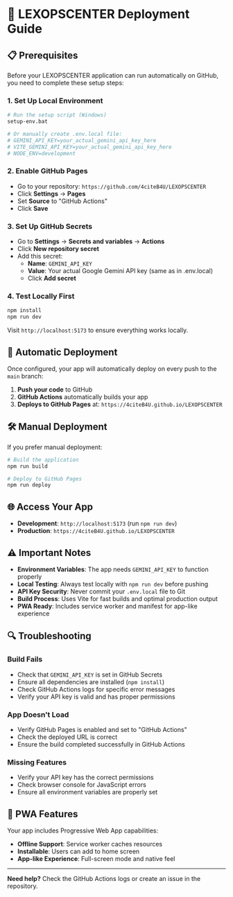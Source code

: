 # 🚀 LEXOPSCENTER Deployment Guide

## 📋 Prerequisites

Before your LEXOPSCENTER application can run automatically on GitHub, you need to complete these setup steps:

### 1. **Set Up Local Environment**
```bash
# Run the setup script (Windows)
setup-env.bat

# Or manually create .env.local file:
# GEMINI_API_KEY=your_actual_gemini_api_key_here
# VITE_GEMINI_API_KEY=your_actual_gemini_api_key_here
# NODE_ENV=development
```

### 2. **Enable GitHub Pages**
- Go to your repository: `https://github.com/4citeB4U/LEXOPSCENTER`
- Click **Settings** → **Pages**
- Set **Source** to "GitHub Actions"
- Click **Save**

### 3. **Set Up GitHub Secrets**
- Go to **Settings** → **Secrets and variables** → **Actions**
- Click **New repository secret**
- Add this secret:
  - **Name**: `GEMINI_API_KEY`
  - **Value**: Your actual Google Gemini API key (same as in .env.local)
  - Click **Add secret**

### 4. **Test Locally First**
```bash
npm install
npm run dev
```
Visit `http://localhost:5173` to ensure everything works locally.

## 🔄 Automatic Deployment

Once configured, your app will automatically deploy on every push to the `main` branch:

1. **Push your code** to GitHub
2. **GitHub Actions** automatically builds your app
3. **Deploys to GitHub Pages** at: `https://4citeB4U.github.io/LEXOPSCENTER`

## 🛠️ Manual Deployment

If you prefer manual deployment:

```bash
# Build the application
npm run build

# Deploy to GitHub Pages
npm run deploy
```

## 🌐 Access Your App

- **Development**: `http://localhost:5173` (run `npm run dev`)
- **Production**: `https://4citeB4U.github.io/LEXOPSCENTER`

## ⚠️ Important Notes

- **Environment Variables**: The app needs `GEMINI_API_KEY` to function properly
- **Local Testing**: Always test locally with `npm run dev` before pushing
- **API Key Security**: Never commit your `.env.local` file to Git
- **Build Process**: Uses Vite for fast builds and optimal production output
- **PWA Ready**: Includes service worker and manifest for app-like experience

## 🔍 Troubleshooting

### Build Fails
- Check that `GEMINI_API_KEY` is set in GitHub Secrets
- Ensure all dependencies are installed (`npm install`)
- Check GitHub Actions logs for specific error messages
- Verify your API key is valid and has proper permissions

### App Doesn't Load
- Verify GitHub Pages is enabled and set to "GitHub Actions"
- Check the deployed URL is correct
- Ensure the build completed successfully in GitHub Actions

### Missing Features
- Verify your API key has the correct permissions
- Check browser console for JavaScript errors
- Ensure all environment variables are properly set

## 📱 PWA Features

Your app includes Progressive Web App capabilities:
- **Offline Support**: Service worker caches resources
- **Installable**: Users can add to home screen
- **App-like Experience**: Full-screen mode and native feel

---

**Need help?** Check the GitHub Actions logs or create an issue in the repository.
